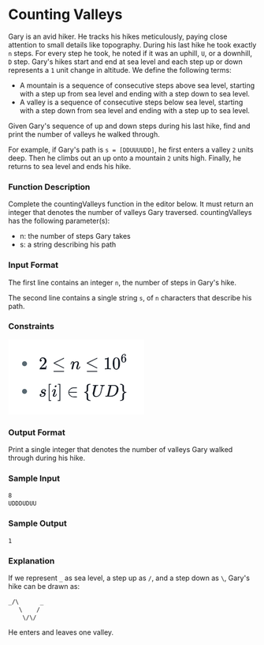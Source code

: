 # Counting Valleys

Gary is an avid hiker. He tracks his hikes meticulously, paying close attention to small details like topography. During his last hike he took exactly `n` steps. For every step he took, he noted if it was an uphill, `U`, or a downhill, `D` step. Gary's hikes start and end at sea level and each step up or down represents a `1` unit change in altitude. We define the following terms:

- A mountain is a sequence of consecutive steps above sea level, starting with a step up from sea level and ending with a step down to sea level.
- A valley is a sequence of consecutive steps below sea level, starting with a step down from sea level and ending with a step up to sea level.

Given Gary's sequence of up and down steps during his last hike, find and print the number of valleys he walked through.

For example, if Gary's path is `s = [DDUUUUDD]`, he first enters a valley `2` units deep. Then he climbs out an up onto a mountain `2` units high. Finally, he returns to sea level and ends his hike.

### Function Description

Complete the countingValleys function in the editor below. It must return an integer that denotes the number of valleys Gary traversed.
countingValleys has the following parameter(s):
- n: the number of steps Gary takes
- s: a string describing his path

### Input Format

The first line contains an integer `n`, the number of steps in Gary's hike.

The second line contains a single string `s`, of `n` characters that describe his path.

### Constraints
![constraints](./constraints.png)

### Output Format
Print a single integer that denotes the number of valleys Gary walked through during his hike.

### Sample Input
```shell
8
UDDDUDUU
```
### Sample Output
```shell
1
```

### Explanation
If we represent `_` as sea level, a step up as `/`, and a step down as `\`, Gary's hike can be drawn as:
```shell
_/\      _
   \    /
    \/\/
```
He enters and leaves one valley.

